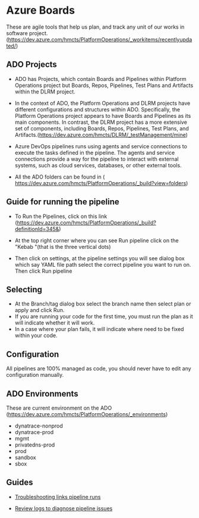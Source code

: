 # Azure Boards

These are agile tools that help us plan, and track any unit of  our works in software project. (<https://dev.azure.com/hmcts/PlatformOperations/_workitems/recentlyupdated/>)

## ADO Projects

- ADO has Projects, which contain Boards and Pipelines within Platform Operations project but Boards, Repos, Pipelines, Test Plans and Artifacts within the DLRM project.

- In the context of ADO, the Platform Operations and DLRM projects have different configurations and structures within ADO. Specifically, the Platform Operations project appears to have Boards and Pipelines as its main components. In contrast, the DLRM project has a more extensive set of components, including Boards, Repos, Pipelines, Test Plans, and Artifacts.(<https://dev.azure.com/hmcts/DLRM/_testManagement/mine>)

- Azure DevOps pipelines runs using agents and service connections to execute the tasks defined in the pipeline. The agents and service connections provide a way for the pipeline to interact with external systems, such as cloud services, databases, or other external tools.

- All the ADO folders can be found in ( <https://dev.azure.com/hmcts/PlatformOperations/_build?view=folders>)

## Guide for running  the  pipeline

- To Run the  Pipelines, click on this link (<https://dev.azure.com/hmcts/PlatformOperations/_build?definitionId=345&>)

- At the top right corner where you can see Run pipeline click on the "Kebab "(that is the three vertical dots)

- Then click on settings, at the pipeline settings you will see dialog box which say YAML file path select the correct pipeline you want to run on. Then click Run pipeline
  
## Selecting

- At the Branch/tag dialog box select the branch name then  select plan or
apply  and click Run.
- If you are running your code for the first time, you must run the plan as  it will indicate whether it will work.
- In a case where your plan fails, it will indicate where need to be
fixed within your code.

## Configuration

All pipelines  are 100% managed as code, you should never
have to edit any configuration manually.

## ADO Environments

These are current environment on the ADO (<https://dev.azure.com/hmcts/PlatformOperations/_environments>)

- dynatrace-nonprod
- dynatrace-prod
- mgmt
- privatedns-prod
- prod
- sandbox
- sbox
  
## Guides

- [Troubleshooting links pipeline runs]( https://learn.microsoft.com/en-us/azure/devops/pipelines/troubleshooting/troubleshooting?view=azure-devops)
  
- [Review logs to diagnose pipeline issues](https://learn.microsoft.com/en-us/azure/devops/pipelines/troubleshooting/review-logs?view=azure-devops)
